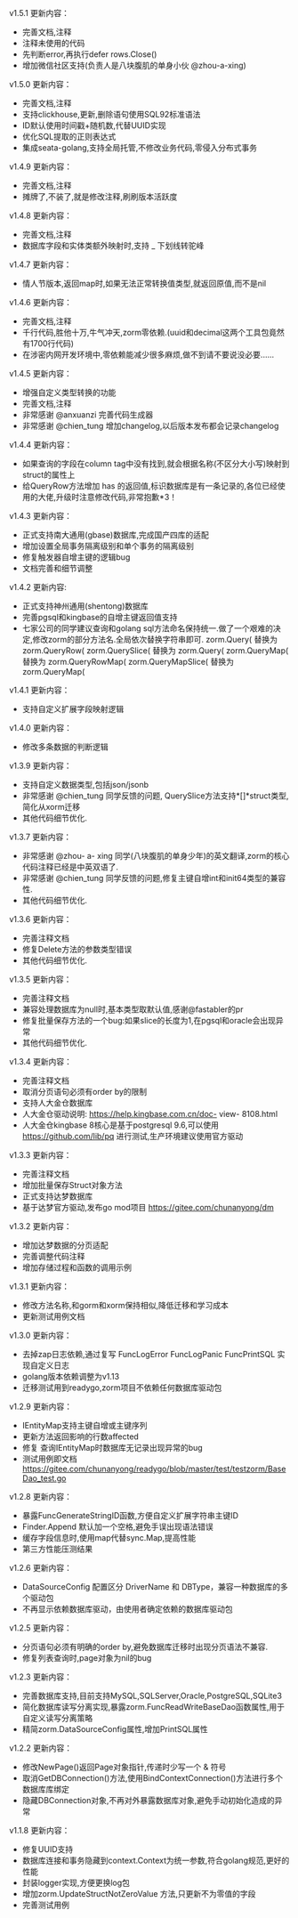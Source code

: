 v1.5.1
更新内容：
 - 完善文档,注释
 - 注释未使用的代码
 - 先判断error,再执行defer rows.Close()
 - 增加微信社区支持(负责人是八块腹肌的单身小伙 @zhou-a-xing)


v1.5.0
更新内容：
 - 完善文档,注释
 - 支持clickhouse,更新,删除语句使用SQL92标准语法
 - ID默认使用时间戳+随机数,代替UUID实现
 - 优化SQL提取的正则表达式
 - 集成seata-golang,支持全局托管,不修改业务代码,零侵入分布式事务

v1.4.9
更新内容：
 - 完善文档,注释
 - 摊牌了,不装了,就是修改注释,刷刷版本活跃度

v1.4.8
更新内容：
 - 完善文档,注释
 - 数据库字段和实体类额外映射时,支持 _ 下划线转驼峰

v1.4.7
更新内容：
 - 情人节版本,返回map时,如果无法正常转换值类型,就返回原值,而不是nil

v1.4.6
更新内容：
 - 完善文档,注释
 - 千行代码,胜他十万,牛气冲天,zorm零依赖.(uuid和decimal这两个工具包竟然有1700行代码)
 - 在涉密内网开发环境中,零依赖能减少很多麻烦,做不到请不要说没必要......

v1.4.5
更新内容：
 - 增强自定义类型转换的功能
 - 完善文档,注释
 - 非常感谢 @anxuanzi 完善代码生成器
 - 非常感谢 @chien_tung 增加changelog,以后版本发布都会记录changelog

v1.4.4
更新内容：
 - 如果查询的字段在column tag中没有找到,就会根据名称(不区分大小写)映射到struct的属性上
 - 给QueryRow方法增加 has 的返回值,标识数据库是有一条记录的,各位已经使用的大佬,升级时注意修改代码,非常抱歉*3！

v1.4.3
更新内容：
 - 正式支持南大通用(gbase)数据库,完成国产四库的适配
 - 增加设置全局事务隔离级别和单个事务的隔离级别
 - 修复触发器自增主键的逻辑bug
 - 文档完善和细节调整

v1.4.2
更新内容:
 - 正式支持神州通用(shentong)数据库
 - 完善pgsql和kingbase的自增主键返回值支持
 - 七家公司的同学建议查询和golang sql方法命名保持统一.做了一个艰难的决定,修改zorm的部分方法名.全局依次替换字符串即可.
zorm.Query(                 替换为    zorm.QueryRow(
zorm.QuerySlice(          替换为    zorm.Query(
zorm.QueryMap(          替换为    zorm.QueryRowMap(
zorm.QueryMapSlice(   替换为    zorm.QueryMap(

v1.4.1
更新内容：
 - 支持自定义扩展字段映射逻辑
 
v1.4.0
更新内容：
 - 修改多条数据的判断逻辑

v1.3.9
更新内容：
 - 支持自定义数据类型,包括json/jsonb
 - 非常感谢 @chien_tung  同学反馈的问题, QuerySlice方法支持*[]*struct类型,简化从xorm迁移
 - 其他代码细节优化.

v1.3.7
更新内容：
 - 非常感谢 @zhou- a- xing 同学(八块腹肌的单身少年)的英文翻译,zorm的核心代码注释已经是中英双语了.
 - 非常感谢 @chien_tung  同学反馈的问题,修复主键自增int和init64类型的兼容性.
 - 其他代码细节优化.

v1.3.6
更新内容：
 - 完善注释文档
 - 修复Delete方法的参数类型错误
 - 其他代码细节优化.

v1.3.5
更新内容：
 - 完善注释文档
 - 兼容处理数据库为null时,基本类型取默认值,感谢@fastabler的pr
 - 修复批量保存方法的一个bug:如果slice的长度为1,在pgsql和oracle会出现异常
 - 其他代码细节优化.

v1.3.4
更新内容：
 - 完善注释文档
 - 取消分页语句必须有order by的限制
 - 支持人大金仓数据库
 - 人大金仓驱动说明: https://help.kingbase.com.cn/doc- view- 8108.html
 - 人大金仓kingbase 8核心是基于postgresql 9.6,可以使用 https://github.com/lib/pq 进行测试,生产环境建议使用官方驱动
 
v1.3.3
更新内容：
 - 完善注释文档
 - 增加批量保存Struct对象方法
 - 正式支持达梦数据库
 - 基于达梦官方驱动,发布go mod项目 https://gitee.com/chunanyong/dm
 
v1.3.2
更新内容：
 - 增加达梦数据的分页适配
 - 完善调整代码注释
 - 增加存储过程和函数的调用示例

v1.3.1
更新内容：
 - 修改方法名称,和gorm和xorm保持相似,降低迁移和学习成本
 - 更新测试用例文档

v1.3.0
更新内容：
 - 去掉zap日志依赖,通过复写  FuncLogError FuncLogPanic FuncPrintSQL 实现自定义日志
 - golang版本依赖调整为v1.13
 - 迁移测试用到readygo,zorm项目不依赖任何数据库驱动包

v1.2.9
更新内容：
 - IEntityMap支持主键自增或主键序列
 - 更新方法返回影响的行数affected
 - 修复 查询IEntityMap时数据库无记录出现异常的bug
 - 测试用例即文档 https://gitee.com/chunanyong/readygo/blob/master/test/testzorm/BaseDao_test.go

v1.2.8
更新内容：
 - 暴露FuncGenerateStringID函数,方便自定义扩展字符串主键ID
 - Finder.Append 默认加一个空格,避免手误出现语法错误
 - 缓存字段信息时,使用map代替sync.Map,提高性能
 - 第三方性能压测结果

v1.2.6
更新内容：
 - DataSourceConfig 配置区分 DriverName 和 DBType，兼容一种数据库的多个驱动包
 - 不再显示依赖数据库驱动，由使用者确定依赖的数据库驱动包
 
v1.2.5
更新内容：
 - 分页语句必须有明确的order by,避免数据库迁移时出现分页语法不兼容.
 - 修复列表查询时,page对象为nil的bug
 
v1.2.3
更新内容：
 - 完善数据库支持,目前支持MySQL,SQLServer,Oracle,PostgreSQL,SQLite3
 - 简化数据库读写分离实现,暴露zorm.FuncReadWriteBaseDao函数属性,用于自定义读写分离策略
 - 精简zorm.DataSourceConfig属性,增加PrintSQL属性

v1.2.2
更新内容：
 - 修改NewPage()返回Page对象指针,传递时少写一个 & 符号
 - 取消GetDBConnection()方法,使用BindContextConnection()方法进行多个数据库库绑定
 - 隐藏DBConnection对象,不再对外暴露数据库对象,避免手动初始化造成的异常
 
v1.1.8
更新内容：
 - 修复UUID支持
 - 数据库连接和事务隐藏到context.Context为统一参数,符合golang规范,更好的性能
 - 封装logger实现,方便更换log包
 - 增加zorm.UpdateStructNotZeroValue 方法,只更新不为零值的字段
 - 完善测试用例 

